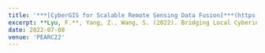 ```yaml
---
title: '***[CyberGIS for Scalable Remote Sensing Data Fusion]***(https://dl.acm.org/doi/10.1145/3491418.3535145)'
excerpt: **Lyu, F.**, Yang, Z., Wang, S. (2022). Bridging Local Cyberinfrastructure and XSEDE with CyberGIS-Jupyter. In *Proceedings of the Practice and Experience in Advanced Research Computing on Rise of the Machines learning*. Association for Computing Machinery, New York, NY, USA, Article 95, 1–3.
date: 2022-07-08
venue: 'PEARC22'
---
```

